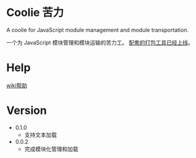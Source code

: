 # Coolie 苦力

A coolie for JavaScript module management and module transportation.

一个为 JavaScript 模块管理和模块运输的苦力工。
[配套的打包工具已经上线](https://github.com/cloudcome/nodejs-coolie)。


# Help
[wiki帮助](https://github.com/cloudcome/coolie/wiki)


# Version

- 0.1.0
	- 支持文本加载
- 0.0.2
	- 完成模块化管理和加载